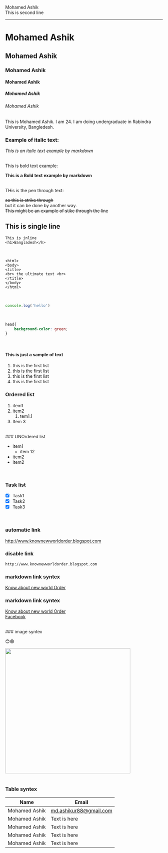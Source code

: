 <!--markdown toutorial-->
Mohamed Ashik  
This is second line

---


# Mohamed Ashik
## Mohamed Ashik
### Mohamed Ashik
#### Mohamed Ashik
##### Mohamed Ashik
###### Mohamed Ashik

<p>This is Mohamed Ashik. I am 24. I am doing undergraduate in Rabindra University, Bangledesh.</p>

### Example of italic text: 
_This is an italic text example by markdown_



<br>
This is bold text example:


__This is a Bold text example by markdown__


<br>
THis is the pen through text:

<del>so this is strike through</del>  
but it can be done by another way.  
~~This might be an example of stike through the line~~  

## This is single line
`This is inline`  
`<h1>Bangladesh</h>`  

<br>

```
<html>
<body>  
<title>
<br> the ultimate text <br>
</title>  
</body>
</html>
```

<br>

```javascript
console.log('hello')
```

<br>

```css
head{
    background-color: green;
}
```


<br>

#### This is just a sample of text
<ol>
    <li>this is the first list</li>
    <li>this is the first list</li>
    <li>this is the first list</li>
    <li>this is the first list</li>
</ol>


### Ordered list
1. item1  
2. item2
    1. tem1.1
3. Item 3

<br>
### UNOrdered list  

- item1
    - item 12
- item2
- item2 

<br>

### Task list  
- [x] Task1
- [x] Task2
- [x] Task3

<br>

### automatic link
http://www.knownewworldorder.blogspot.com  


### disable link
`http://www.knownewworldorder.blogspot.com`


### markdown link syntex
[Know about new world Order](http://www.knownewworldorder.blogspot.com)


### markdown link syntex
[Know about new world Order][Website link]  
[Facebook][facebook link]




<br>
### image syntex 

😊😄
<br> 

<!-- ![md.Ashik](./Pictures/Ashik22final.jpg)-->

<img src="./Pictures/Ashik22final.JPG" width="400">




<br>

<br>


### Table syntex  

| Name | Email |
|-----| --------|
| Mohamed Ashik |md.ashikur88@gmail.com  |
| Mohamed Ashik |Text is here |
| Mohamed Ashik |Text is here |
| Mohamed Ashik |Text is here |
| Mohamed Ashik |Text is here |
 





<!--All link is here -->
[Website link]: http://www.knownewworldorder.blogspot.com

[facebook link]: www.facebook.com/md.ashikur88



